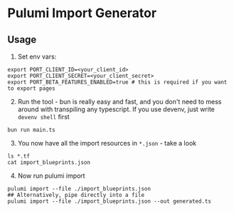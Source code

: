# Pulumi Import Generator

## Usage

1. Set env vars:
```
export PORT_CLIENT_ID=<your_client_id>
export PORT_CLIENT_SECRET=<your_client_secret>
export PORT_BETA_FEATURES_ENABLED=true # this is required if you want to export pages
```

2. Run the tool - bun is really easy and fast, and you don't need to mess around with transpiling any typescript. If you use devenv, just write `devenv shell` first

```
bun run main.ts
```

3. You now have all the import resources in `*.json` - take a look

```
ls *.tf
cat import_blueprints.json
```

4. Now run pulumi import

```
pulumi import --file ./import_blueprints.json
## Alternatively, pipe directly into a file
pulumi import --file ./import_blueprints.json --out generated.ts
```
